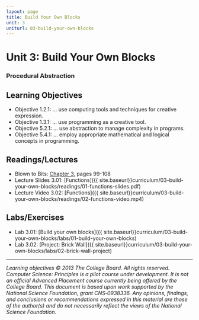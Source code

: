 ```yaml
---
layout: page
title: Build Your Own Blocks
unit: 3
uniturl: 03-build-your-own-blocks
---
```



Unit 3: Build Your Own Blocks
======================================
### Procedural Abstraction


Learning Objectives
-------------------
 * Objective 1.2.1: … use computing tools and techniques for creative expression.
 * Objective 1.3.1: … use programming as a creative tool.
 * Objective 5.2.1: … use abstraction to manage complexity in programs.
 * Objective 5.4.1: … employ appropriate mathematical and logical concepts in programming.


Readings/Lectures
-----------------
 * Blown to Bits: [Chapter 3](http://www.bitsbook.com/wp-content/uploads/2008/12/chapter3.pdf), pages 99-108
 * Lecture Slides 3.01: [Functions]({{ site.baseurl}}curriculum/03-build-your-own-blocks/readings/01-functions-slides.pdf)
 * Lecture Video 3.02: [Functions]({{ site.baseurl}}curriculum/03-build-your-own-blocks/readings/02-functions-video.mp4)
 

Labs/Exercises
--------------
 * Lab 3.01: [Build your own blocks]({{ site.baseurl}}curriculum/03-build-your-own-blocks/labs/01-build-your-own-blocks)
 * Lab 3.02: [Project: Brick Wall]({{ site.baseurl}}curriculum/03-build-your-own-blocks/labs/02-brick-wall-project)

---
*Learning objectives © 2013 The College Board. All rights reserved. Computer Science: Principles is a pilot course under development. It is not an official Advanced Placement course currently being offered by the College Board. This document is based upon work supported by the National Science Foundation, grant CNS‐0938336. Any opinions, findings, and conclusions or recommendations expressed in this material are those of the author(s) and do not necessarily reflect the views of the National Science Foundation.*

